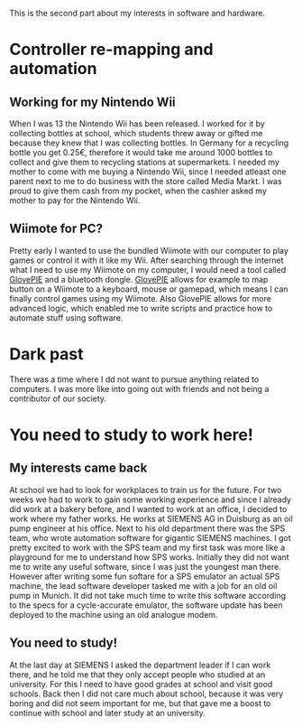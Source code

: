 This is the second part about my interests in software and hardware.

# Controller re-mapping and automation

## Working for my Nintendo Wii

When I was 13 the Nintendo Wii has been released. I worked for it by collecting bottles at school, which students threw away or gifted me because they knew that I was collecting bottles. In Germany for a recycling bottle you get 0.25€, therefore it would take me around 1000 bottles to collect and give them to recycling stations at supermarkets. I needed my mother to come with me buying a Nintendo Wii, since I needed atleast one parent next to me to do business with the store called Media Markt. I was proud to give them cash from my pocket, when the cashier asked my mother to pay for the Nintendo Wii.

## Wiimote for PC?

Pretty early I wanted to use the bundled Wiimote with our computer to play games or control it with it like my Wii. After searching through the internet what I need to use my Wiimote on my computer, I would need a tool called [GlovePIE](https://github.com/Ravbug/GlovePIE) and a bluetooth dongle. [GlovePIE](https://github.com/Ravbug/GlovePIE) allows for example to map button on a Wiimote to a keyboard, mouse or gamepad, which means I can finally control games using my Wiimote. Also GlovePIE allows for more advanced logic, which enabled me to write scripts and practice how to automate stuff using software.

# Dark past

There was a time where I dd not want to pursue anything related to computers. I was more like into going out with friends and not being a contributor of our society.

# You need to study to work here!

## My interests came back

At school we had to look for workplaces to train us for the future. For two weeks we had to work to gain some working experience and since I already did work at a bakery before, and I wanted to work at an office, I decided to work where my father works. He works at SIEMENS AG in Duisburg as an oil pump engineer at his office. Next to his old department there was the SPS team, who wrote automation software for gigantic SIEMENS machines. I got pretty excited to work with the SPS team and my first task was more like a playground for me to understand how SPS works. Initially they did not want me to write any useful software, since I was just the youngest man there. However after writing some fun softare for a SPS emulator an actual SPS machine, the lead software developer tasked me with a job for an old oil pump in Munich. It did not take much time to write this software according to the specs for a cycle-accurate emulator, the software update has been deployed to the machine using an old analogue modem.

## You need to study!

At the last day at SIEMENS I asked the department leader if I can work there, and he told me that they only accept people who studied at an university. For this I need to have good grades at school and visit good schools. Back then I did not care much about school, because it was very boring and did not seem important for me, but that gave me a boost to continue with school and later study at an university.
